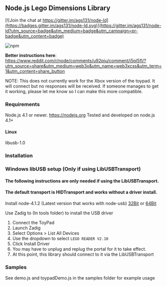 ## Node.js Lego Dimensions Library

[![Join the chat at https://gitter.im/ags131/node-ld](https://badges.gitter.im/ags131/node-ld.svg)](https://gitter.im/ags131/node-ld?utm_source=badge&utm_medium=badge&utm_campaign=pr-badge&utm_content=badge)

![npm](https://nodei.co/npm/node-ld.png "NPM")

**Better instructions here**: https://www.reddit.com/r/node/comments/u92piu/comment/i5pl5fl/?utm_source=share&utm_medium=web3x&utm_name=web3xcss&utm_term=1&utm_content=share_button

NOTE: This does not currently work for the Xbox version of the toypad. It will connect but no responses will be received. If someone manages to get it working, please let me know so I can make this more compatible.

### Requirements 
Node.js 4.1 or newer. https://nodejs.org
Tested and developed on node.js 4.1+


#### Linux 
libusb-1.0

### Installation

### Windows libUSB setup (Only if using LibUSBTransport)
#### The following instructions are only needed if using the LibUSBTransport. 
#### The default transport is HIDTransport and works without a driver install.
Install node-4.1.2 (Latest version that works with node-usb)
[32Bit](https://nodejs.org/dist/v4.1.2/node-v4.1.2-x86.msi)
or
[64Bit](https://nodejs.org/dist/v4.1.2/node-v4.1.2-x64.msi)

Use Zadig to (In tools folder) to install the USB driver

1. Connect the ToyPad
2. Launch Zadig
3. Select Options > List All Devices
4. Use the dropdown to select `LEGO READER V2.10`
5. Click Install Driver
6. You may have to unplug and replug the portal for it to take effect.
7. At this point, this library should connect to it via the LibUSBTransport

### Samples

See demo.js and toypadDemo.js in the samples folder for example usage



